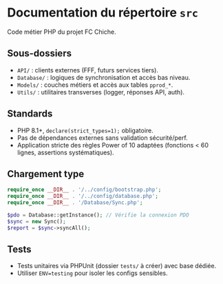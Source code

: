 # Documentation du répertoire `src`

Code métier PHP du projet FC Chiche.

## Sous-dossiers

- `API/` : clients externes (FFF, futurs services tiers).
- `Database/` : logiques de synchronisation et accès bas niveau.
- `Models/` : couches métiers et accès aux tables `pprod_*`.
- `Utils/` : utilitaires transverses (logger, réponses API, auth).

## Standards

- PHP 8.1+, `declare(strict_types=1);` obligatoire.
- Pas de dépendances externes sans validation sécurité/perf.
- Application stricte des règles Power of 10 adaptées (fonctions < 60 lignes, assertions systématiques).

## Chargement type

```php
require_once __DIR__ . '/../config/bootstrap.php';
require_once __DIR__ . '/../config/database.php';
require_once __DIR__ . '/Database/Sync.php';

$pdo = Database::getInstance(); // Vérifie la connexion PDO
$sync = new Sync();
$report = $sync->syncAll();
```

## Tests

- Tests unitaires via PHPUnit (dossier `tests/` à créer) avec base dédiée.
- Utiliser `ENV=testing` pour isoler les configs sensibles.
